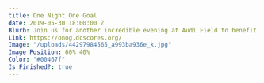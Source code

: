 ```yaml
---
title: One Night One Goal
date: 2019-05-30 18:00:00 Z
Blurb: Join us for another incredible evening at Audi Field to benefit DC SCORES!
Link: https://onog.dcscores.org/
Image: "/uploads/44297984565_a993ba936e_k.jpg"
Image Position: 60% 40%
Color: "#00467f"
Is Finished?: true
---
```



